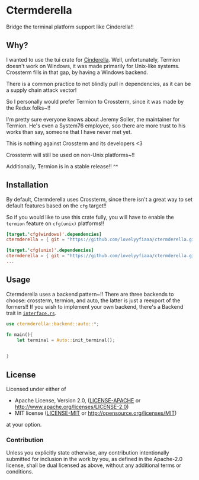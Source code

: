 # Ctermderella
Bridge the terminal platform support like Cinderella!!

## Why?
I wanted to use the tui crate for [Cinderella](https://github.com/lovelyyfiaaa/cinderella). Well, unfortunately, Termion doesn't work on Windows, it was made primarily for Unix-like systems. Crossterm fills in that gap, by having a Windows backend.

There is a common practice to not blindly pull in dependencies, as it can be a supply chain attack vector!

So I personally would prefer Termion to Crossterm, since it was made by the Redux folks~!! 

I'm pretty sure everyone knows about Jeremy Soller, the maintainer for Termion. He's even a System76 employee, soo there are more trust to his works than say, someone that I have never met yet.

This is nothing against Crossterm  and its developers <3

Crossterm will still be used on non-Unix platforms~!!

Additionally, Termion is in a stable release!! ^^

## Installation
By default, Ctermderella uses Crossterm, since there isn't a great way to set default features based on the `cfg` target!!

So if you would like to use this crate fully, you will have to enable the `termion` feature on `cfg(unix)` platforms!!

```toml
[target.'cfg(windows)'.dependencies]
ctermderella = { git = "https://github.com/lovelyyfiaaa/ctermderella.git" }

[target.'cfg(unix)'.dependencies]
ctermderella = { git = "https://github.com/lovelyyfiaaa/ctermderella.git", default-features = false, features = ["termion"]}
...
```

## Usage

Ctermderella uses a backend pattern~!! There are three backends to choose: crossterm, termion, and auto, the latter is just a reexport of the formers!! If you wish to implement your own backend, there's a Backend trait in [`interface.rs`](src/interface.rs).

```rs
use ctermderella::backend::auto::*;

fn main(){
    let terminal = Auto::init_terminal();

    
}
```

## License

Licensed under either of

 * Apache License, Version 2.0, ([LICENSE-APACHE](LICENSE-APACHE) or http://www.apache.org/licenses/LICENSE-2.0)
 * MIT license ([LICENSE-MIT](LICENSE-MIT) or http://opensource.org/licenses/MIT)

at your option.

### Contribution

Unless you explicitly state otherwise, any contribution intentionally
submitted for inclusion in the work by you, as defined in the Apache-2.0
license, shall be dual licensed as above, without any additional terms or
conditions.
